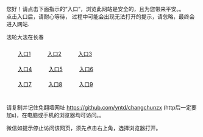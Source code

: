 您好！请点击下面指示的“入口”，浏览此网站是安全的，且为您带来平安。。 <br/>
点击入口后，请耐心等待， 过程中可能会出现无法打开的提示，请忽略，最终会进入网站. </br>

法轮大法在长春<br/>
<div style="padding:10px"><a style="margin:20px" target="_blank" href="https://d1jejw487o6qd4.cloudfront.net/2Qpsp?pxpbqaij" id="ccLink1" rel="nofollow">入口1</a> <a target="_blank" style="margin:20px" href="https://d2ss1eixlknd5f.cloudfront.net/2Qpsp?nkjqaol" id="ccLink2" rel="nofollow">入口2</a> <a style="margin:20px" target="_blank" href="https://dyh0herbskkur.cloudfront.net/2Qpsp?zeqrdnh" id="ccLink3" rel="nofollow">入口3</a></div>

<div style="padding:10px" ><a style="margin:20px" target="_blank" href="https://d1jejw487o6qd4.cloudfront.net/2Qpsp?pxpbqaij" id="ccLink4" rel="nofollow">入口4</a> <a style="margin:20px" href="https://d2ss1eixlknd5f.cloudfront.net/2Qpsp?nkjqaol" target="_blank" id="ccLink5" rel="nofollow">入口5</a> <a style="margin:20px" href="https://dyh0herbskkur.cloudfront.net/2Qpsp?zeqrdnh" target="_blank" id="ccLink6" rel="nofollow">入口6</a></div>

<div style="padding:10px"><a style="margin:20px" target="_blank" href="https://d1jejw487o6qd4.cloudfront.net/2Qpsp?pxpbqaij" id="ccLink7" rel="nofollow">入口7</a> <a style="margin:20px" href="https://d2ss1eixlknd5f.cloudfront.net/2Qpsp?nkjqaol" target="_blank" id="ccLink8" rel="nofollow">入口8</a> <a style="margin:20px" target="_blank" href="https://dyh0herbskkur.cloudfront.net/2Qpsp?zeqrdnh" id="ccLink9" rel="nofollow">入口9</a></div>

<br/>



请复制并记住免翻墙网址 https://github.com/yntd/changchunzx (http后一定要加s)，在电脑或手机的浏览器均可访问。。<br/>

微信如提示停止访问该网页，须先点击右上角，选择浏览器打开。
